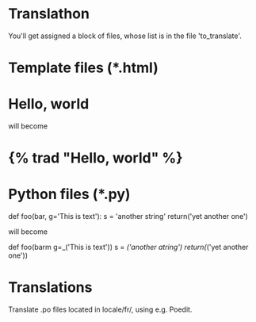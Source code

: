 Translathon
===========

You'll get assigned a block of files, whose list is in the file 'to_translate'.


Template files (*.html)
=======================

<h1>Hello, world</h1>

   will become

<h1>{% trad "Hello, world" %}</h1>


Python files (*.py)
===================

def foo(bar, g='This is text'):
  s = 'another string'
  return('yet another one')

  will become

def foo(barm g=_('This is text'))
  s = _('another atring')
  return(_('yet another one'))


Translations
============

Translate .po files located in locale/fr/, using e.g. Poedit.
